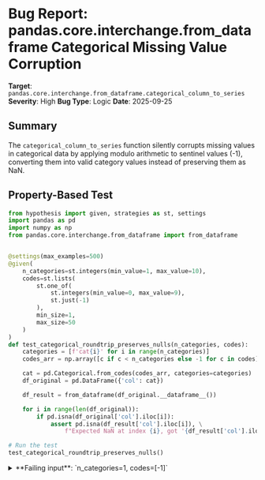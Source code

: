 # Bug Report: pandas.core.interchange.from_dataframe Categorical Missing Value Corruption

**Target**: `pandas.core.interchange.from_dataframe.categorical_column_to_series`
**Severity**: High
**Bug Type**: Logic
**Date**: 2025-09-25

## Summary

The `categorical_column_to_series` function silently corrupts missing values in categorical data by applying modulo arithmetic to sentinel values (-1), converting them into valid category values instead of preserving them as NaN.

## Property-Based Test

```python
from hypothesis import given, strategies as st, settings
import pandas as pd
import numpy as np
from pandas.core.interchange.from_dataframe import from_dataframe


@settings(max_examples=500)
@given(
    n_categories=st.integers(min_value=1, max_value=10),
    codes=st.lists(
        st.one_of(
            st.integers(min_value=0, max_value=9),
            st.just(-1)
        ),
        min_size=1,
        max_size=50
    )
)
def test_categorical_roundtrip_preserves_nulls(n_categories, codes):
    categories = [f'cat{i}' for i in range(n_categories)]
    codes_arr = np.array([c if c < n_categories else -1 for c in codes], dtype=np.int8)

    cat = pd.Categorical.from_codes(codes_arr, categories=categories)
    df_original = pd.DataFrame({'col': cat})

    df_result = from_dataframe(df_original.__dataframe__())

    for i in range(len(df_original)):
        if pd.isna(df_original['col'].iloc[i]):
            assert pd.isna(df_result['col'].iloc[i]), \
                f"Expected NaN at index {i}, got '{df_result['col'].iloc[i]}'"

# Run the test
test_categorical_roundtrip_preserves_nulls()
```

<details>

<summary>
**Failing input**: `n_categories=1, codes=[-1]`
</summary>
```
Traceback (most recent call last):
  File "/home/npc/pbt/agentic-pbt/worker_/39/hypo.py", line 34, in <module>
    test_categorical_roundtrip_preserves_nulls()
    ~~~~~~~~~~~~~~~~~~~~~~~~~~~~~~~~~~~~~~~~~~^^
  File "/home/npc/pbt/agentic-pbt/worker_/39/hypo.py", line 8, in test_categorical_roundtrip_preserves_nulls
    @given(

  File "/home/npc/miniconda/lib/python3.13/site-packages/hypothesis/core.py", line 2124, in wrapped_test
    raise the_error_hypothesis_found
  File "/home/npc/pbt/agentic-pbt/worker_/39/hypo.py", line 30, in test_categorical_roundtrip_preserves_nulls
    assert pd.isna(df_result['col'].iloc[i]), \
           ~~~~~~~^^^^^^^^^^^^^^^^^^^^^^^^^^
AssertionError: Expected NaN at index 0, got 'cat0'
Falsifying example: test_categorical_roundtrip_preserves_nulls(
    n_categories=1,  # or any other generated value
    codes=[-1],
)
```
</details>

## Reproducing the Bug

```python
import pandas as pd
import numpy as np
from pandas.core.interchange.from_dataframe import from_dataframe

categories = pd.Index(['a', 'b', 'c'])
codes = np.array([0, 1, -1, 2], dtype=np.int8)

cat = pd.Categorical.from_codes(codes, categories=categories)
df_original = pd.DataFrame({'col': cat})

print(f"Original: {df_original['col'].values}")
print(f"Is null at index 2? {pd.isna(df_original['col'].iloc[2])}")

df_result = from_dataframe(df_original.__dataframe__())

print(f"Result: {df_result['col'].values}")
print(f"Is null at index 2? {pd.isna(df_result['col'].iloc[2])}")
print(f"Expected NaN at index 2, but got: '{df_result['col'].iloc[2]}'")
```

<details>

<summary>
Missing value becomes valid category 'c'
</summary>
```
Original: ['a', 'b', NaN, 'c']
Categories (3, object): ['a', 'b', 'c']
Is null at index 2? True
Result: ['a', 'b', 'c', 'c']
Categories (3, object): ['a', 'b', 'c']
Is null at index 2? False
Expected NaN at index 2, but got: 'c'
```
</details>

## Why This Is A Bug

This violates pandas' documented behavior where -1 is the standard sentinel value for missing categorical data. According to pandas.Categorical.from_codes documentation, "codes are an integer array, where each integer points to a category... or else is -1 for NaN".

The bug occurs at line 254 in `/pandas/core/interchange/from_dataframe.py` where `values = categories[codes % len(categories)]` is executed. The modulo operation transforms -1 into a valid index: with 3 categories, -1 % 3 = 2, pointing to the third category. This silently corrupts data during the interchange protocol roundtrip, violating the fundamental principle that data should be preserved.

The existing comment at lines 251-252 acknowledges the existence of sentinel values but implements an incorrect solution that causes data corruption rather than proper null handling.

## Relevant Context

The DataFrame Interchange Protocol is designed to enable zero-copy data exchange between different DataFrame libraries. It includes support for various null representations including sentinel values through the ColumnNullType.USE_SENTINEL option. The protocol has a describe_null() method specifically to communicate how nulls are encoded.

The bug affects any categorical data with missing values when using the interchange protocol, which is particularly problematic as missing values are common in real-world datasets. The silent nature of the corruption makes it especially dangerous as users may not notice their missing values have been converted to valid categories.

Documentation:
- pandas.Categorical.from_codes: https://pandas.pydata.org/docs/reference/api/pandas.Categorical.from_codes.html
- Source code: pandas/core/interchange/from_dataframe.py:251-256

## Proposed Fix

```diff
--- a/pandas/core/interchange/from_dataframe.py
+++ b/pandas/core/interchange/from_dataframe.py
@@ -248,11 +248,7 @@ def categorical_column_to_series(col: Column) -> tuple[pd.Series, Any]:
         codes_buff, codes_dtype, offset=col.offset, length=col.size()
     )

-    # Doing module in order to not get ``IndexError`` for
-    # out-of-bounds sentinel values in `codes`
-    if len(categories) > 0:
-        values = categories[codes % len(categories)]
-    else:
-        values = codes
+    values = categories[codes]

     cat = pd.Categorical(
         values, categories=categories, ordered=categorical["is_ordered"]
```